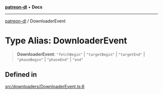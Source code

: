 [**patreon-dl**](../README.md) • **Docs**

***

[patreon-dl](../README.md) / DownloaderEvent

# Type Alias: DownloaderEvent

> **DownloaderEvent**: `"fetchBegin"` \| `"targetBegin"` \| `"targetEnd"` \| `"phaseBegin"` \| `"phaseEnd"` \| `"end"`

## Defined in

[src/downloaders/DownloaderEvent.ts:6](https://github.com/patrickkfkan/patreon-dl/blob/29c94231b23a7a4c79dabb0a793bbd02deb02932/src/downloaders/DownloaderEvent.ts#L6)
